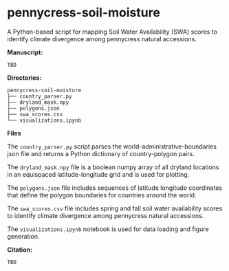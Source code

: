# pennycress-soil-moisture

A Python-based script for mapping Soil Water Availability (SWA) scores to identify climate divergence among pennycress natural accessions.

**Manuscript:**

`TBD`

**Directories:**

    pennycress-soil-moisture
    ├── country_parser.py
    ├── dryland_mask.npy
    ├── polygons.json
    ├── swa_scores.csv
    └── visualizations.ipynb

**Files**

The `country_parser.py` script parses the world-administrative-boundaries json file and returns a Python dictionary of country-polygon pairs.

The `dryland_mask.npy` file is a boolean numpy array of all dryland locations in an equispaced latitude-longitude grid and is used for plotting.

The `polygons.json` file includes sequences of latitude longitude coordinates that define the polygon boundaries for countries around the world.

The `swa_scores.csv` file includes spring and fall soil water availability scores to identify climate divergence among pennycress natural accessions.

The `visualizations.ipynb` notebook is used for data loading and figure generation.

**Citation:**

    TBD
